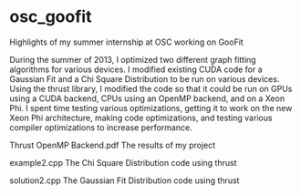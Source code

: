 # osc_goofit
Highlights of my summer internship at OSC working on GooFit

During the summer of 2013, I optimized two different graph fitting algorithms for various devices. I modified existing CUDA code for a Gaussian Fit and a Chi Square Distribution to be run on various devices. Using the thrust library, I modified the code so that it could be run on GPUs using a CUDA backend, CPUs using an OpenMP backend, and on a Xeon Phi. I spent time testing various optimizations, getting it to work on the new Xeon Phi architecture, making code optimizations, and testing various compiler optimizations to increase performance.

Thrust OpenMP Backend.pdf
The results of my project

example2.cpp
The Chi Square Distribution code using thrust

solution2.cpp
The Gaussian Fit Distribution code using thrust

